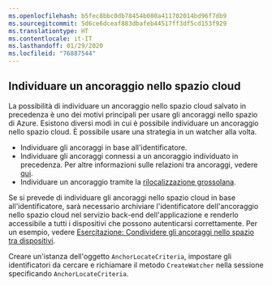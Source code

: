```yaml
---
ms.openlocfilehash: b5fec8bbc0db78454b080a411702014bd96f7db9
ms.sourcegitcommit: 5d6ce6dceaf883dbafeb44517ff3df5cd153f929
ms.translationtype: HT
ms.contentlocale: it-IT
ms.lasthandoff: 01/29/2020
ms.locfileid: "76887544"
---
```

## <a name="locate-a-cloud-spatial-anchor"></a>Individuare un ancoraggio nello spazio cloud

La possibilità di individuare un ancoraggio nello spazio cloud salvato in precedenza è uno dei motivi principali per usare gli ancoraggi nello spazio di Azure. Esistono diversi modi in cui è possibile individuare un ancoraggio nello spazio cloud. È possibile usare una strategia in un watcher alla volta.
- Individuare gli ancoraggi in base all'identificatore.
- Individuare gli ancoraggi connessi a un ancoraggio individuato in precedenza. Per altre informazioni sulle relazioni tra ancoraggi, vedere [qui](/azure/spatial-anchors/concepts/anchor-relationships-way-finding/).
- Individuare un ancoraggio tramite la [rilocalizzazione grossolana](/azure/spatial-anchors/concepts/coarse-reloc/).

Se si prevede di individuare gli ancoraggi nello spazio cloud in base all'identificatore, sarà necessario archiviare l'identificatore dell'ancoraggio nello spazio cloud nel servizio back-end dell'applicazione e renderlo accessibile a tutti i dispositivi che possono autenticarsi correttamente. Per un esempio, vedere [Esercitazione: Condividere gli ancoraggi nello spazio tra dispositivi](/azure/spatial-anchors/tutorials/tutorial-share-anchors-across-devices/).

Creare un'istanza dell'oggetto `AnchorLocateCriteria`, impostare gli identificatori da cercare e richiamare il metodo `CreateWatcher` nella sessione specificando `AnchorLocateCriteria`.